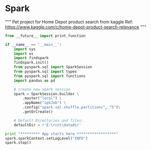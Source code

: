 # Spark

"""
Pet project for Home Depot product search from kaggle
Ref:  https://www.kaggle.com/c/home-depot-product-search-relevance
"""
```py
from __future__ import print_function

if __name__ == '__main__':
    import sys
    import os
    import findspark
    findspark.init()
    from pyspark.sql import SparkSession
    from pyspark.sql import types
    from pyspark.sql import functions
    import pandas as pd

    # create new spark session
    spark = SparkSession.builder \
        .master("local") \
        .appName("spkJob") \
        .config("spark.sql.shuffle.partitions", "5")\
        .getOrCreate()

    # Default Directories and files:
    defaultDir = r'E:\rcnt\datadir'

print "********* App starts here ******************"
spark.sparkContext.setLogLevel("INFO")
spark.stop()
```
